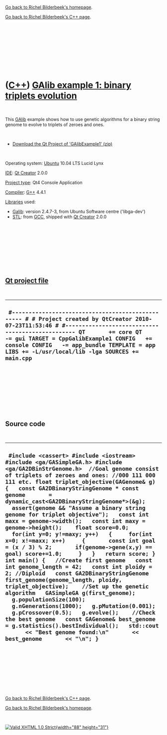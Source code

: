 [Go back to Richel Bilderbeek's homepage](index.htm).

[Go back to Richel Bilderbeek's C++ page](Cpp.htm).

 

 

 

 

 

([C++](Cpp.htm)) [GAlib example 1: binary triplets evolution](CppGalibExample1.htm)
===================================================================================

 

This [GAlib](CppGalib.htm) example shows how to use genetic algorithms
for a binary string genome to evolve to triplets of zeroes and ones.

 

-   [Download the Qt Project of
    'GAlibExample1' (zip)](CppGalibExample1.zip)

 

Operating system: [Ubuntu](http://www.ubuntu.com) 10.04 LTS Lucid Lynx

[IDE](CppIde.htm): [Qt Creator](CppQt.htm) 2.0.0

[Project type](CppQtProjectType.htm): Qt4 Console Application

[Compiler](CppCompiler.htm): [G++](CppGpp.htm) 4.4.1

[Libraries](CppLibrary.htm) used:

-   [Galib](CppGalib.htm): version 2.4.7-3, from Ubuntu Software
    centre ('libga-dev')
-   [STL](CppStl.htm): from [GCC](CppGcc.htm), shipped with [Qt
    Creator](CppQt.htm) 2.0.0

 

 

 

 

 

[Qt project file](CppQtProjectFile.htm)
---------------------------------------

 

  ----------------------------------------------------------------------------------------------------------------------------------------------------------------------------------------------------------------------------------------------------------------------------------------------------------------------------------------
  ` #------------------------------------------------- # # Project created by QtCreator 2010-07-23T11:53:46 # #------------------------------------------------- QT       += core QT       -= gui TARGET = CppGalibExample1 CONFIG   += console CONFIG   -= app_bundle TEMPLATE = app LIBS += -L/usr/local/lib -lga SOURCES += main.cpp`
  ----------------------------------------------------------------------------------------------------------------------------------------------------------------------------------------------------------------------------------------------------------------------------------------------------------------------------------------

 

 

 

 

 

Source code
-----------

 

  ---------------------------------------------------------------------------------------------------------------------------------------------------------------------------------------------------------------------------------------------------------------------------------------------------------------------------------------------------------------------------------------------------------------------------------------------------------------------------------------------------------------------------------------------------------------------------------------------------------------------------------------------------------------------------------------------------------------------------------------------------------------------------------------------------------------------------------------------------------------------------------------------------------------------------------------------------------------------------------------------------------------------------------------------------------------------------------------------------------------------------------------------------------------------------------------------------------------------------------------------------
  ` #include <cassert> #include <iostream> #include <ga/GASimpleGA.h> #include <ga/GA2DBinStrGenome.h>  //Goal genome consist of triplets of zeroes and ones: //000 111 000 111 etc. float triplet_objective(GAGenome& g) {   const GA2DBinaryStringGenome * const genome       = dynamic_cast<GA2DBinaryStringGenome*>(&g);   assert(genome && "Assume a binary string genome for triplet objective");   const int maxx = genome->width();   const int maxy = genome->height();    float score=0.0;    for(int y=0; y!=maxy; y++)   {     for(int x=0; x!=maxx; x++)     {       const int goal = (x / 3) % 2;       if(genome->gene(x,y) == goal) score+=1.0;     }   }   return score; }  int main() {   //Create first genome   const int genome_length = 42;   const int ploidy = 2; //Diploid   const GA2DBinaryStringGenome first_genome(genome_length, ploidy, triplet_objective);    //Set up the genetic algorithm   GASimpleGA g(first_genome);   g.populationSize(100);   g.nGenerations(1000);   g.pMutation(0.001);   g.pCrossover(0.5);   g.evolve();    //Check the best genome   const GAGenome& best_genome = g.statistics().bestIndividual();   std::cout       << "Best genome found:\n"       << best_genome       << "\n"; }`
  ---------------------------------------------------------------------------------------------------------------------------------------------------------------------------------------------------------------------------------------------------------------------------------------------------------------------------------------------------------------------------------------------------------------------------------------------------------------------------------------------------------------------------------------------------------------------------------------------------------------------------------------------------------------------------------------------------------------------------------------------------------------------------------------------------------------------------------------------------------------------------------------------------------------------------------------------------------------------------------------------------------------------------------------------------------------------------------------------------------------------------------------------------------------------------------------------------------------------------------------------------

 

 

 

 

 

[Go back to Richel Bilderbeek's C++ page](Cpp.htm).

[Go back to Richel Bilderbeek's homepage](index.htm).

 

[![Valid XHTML 1.0 Strict](valid-xhtml10.png){width="88"
height="31"}](http://validator.w3.org/check?uri=referer)
